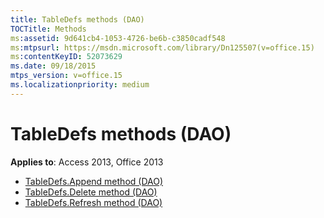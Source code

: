 ```yaml
---
title: TableDefs methods (DAO)
TOCTitle: Methods
ms:assetid: 9d641cb4-1053-4726-be6b-c3850cadf548
ms:mtpsurl: https://msdn.microsoft.com/library/Dn125507(v=office.15)
ms:contentKeyID: 52073629
ms.date: 09/18/2015
mtps_version: v=office.15
ms.localizationpriority: medium
---
```


# TableDefs methods (DAO)

**Applies to**: Access 2013, Office 2013

- [TableDefs.Append method (DAO)](tabledefs-append-method-dao.md)
- [TableDefs.Delete method (DAO)](tabledefs-delete-method-dao.md)
- [TableDefs.Refresh method (DAO)](tabledefs-refresh-method-dao.md)

